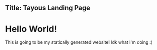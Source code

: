 ﻿Title: Tayous Landing Page
---
# Hello World!

This is going to be my statically generated website!
Idk what I'm doing :)